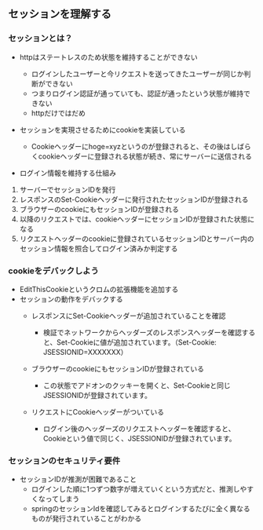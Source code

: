 ## セッションを理解する
### セッションとは？
* httpはステートレスのため状態を維持することができない
    * ログインしたユーザーと今リクエストを送ってきたユーザーが同じか判断ができない
    * つまりログイン認証が通っていても、認証が通ったという状態が維持できない
    * httpだけではだめ
* セッションを実現させるためにcookieを実装している
    * Cookieヘッダーにhoge=xyzというのが登録されると、その後はしばらくcookieヘッダーに登録される状態が続き、常にサーバーに送信される

* ログイン情報を維持する仕組み
1. サーバーでセッションIDを発行
1. レスポンスのSet-Cookieヘッダーに発行されたセッションIDが登録される
1. ブラウザーのcookieにもセッションIDが登録される
1. 以降のリクエストでは、cookieヘッダーにセッションIDが登録された状態になる
1. リクエストヘッダーのcookieに登録されているセッションIDとサーバー内のセッション情報を照合してログイン済みか判定する

### cookieをデバックしよう
* EditThisCookieというクロムの拡張機能を追加する
* セッションの動作をデバックする
    * レスポンスにSet-Cookieヘッダーが追加されていることを確認
        * 検証でネットワークからヘッダーズのレスポンスヘッダーを確認すると、Set-Cookieに値が追加されています。（Set-Cookie: JSESSIONID=XXXXXXX）
        

    * ブラウザーのcookieにもセッションIDが登録されている
        * この状態でアドオンのクッキーを開くと、Set-Cookieと同じJSESSIONIDが登録されています。
    * リクエストにCookieヘッダーがついている
        * ログイン後のヘッダーズのリクエストヘッダーを確認すると、Cookieという値で同じく、JSESSIONIDが登録されています。


### セッションのセキュリティ要件
* セッションIDが推測が困難であること
    * ログインした順に1つずつ数字が増えていくという方式だと、推測しやすくなってしまう
    * springのセッションIdを確認してみるとログインするたびに全く異なるものが発行されていることがわかる
    
